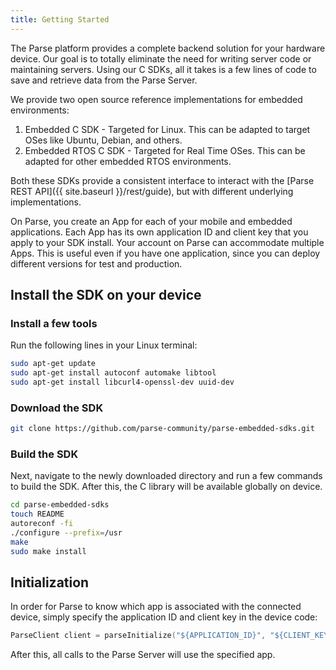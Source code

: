 ```yaml
---
title: Getting Started
---
```


The Parse platform provides a complete backend solution for your hardware device. Our goal is to totally eliminate the need for writing server code or maintaining servers. Using our C SDKs, all it takes is a few lines of code to save and retrieve data from the Parse Server.

We provide two open source reference implementations for embedded environments:

1.  Embedded C SDK - Targeted for Linux. This can be adapted to target OSes like Ubuntu, Debian, and others.
2.  Embedded RTOS C SDK - Targeted for Real Time OSes. This can be adapted for other embedded RTOS environments.

Both these SDKs provide a consistent interface to interact with the [Parse REST API]({{ site.baseurl }}/rest/guide), but with different underlying implementations.

On Parse, you create an App for each of your mobile and embedded applications. Each App has its own application ID and client key that you apply to your SDK install. Your account on Parse can accommodate multiple Apps. This is useful even if you have one application, since you can deploy different versions for test and production.

## Install the SDK on your device

### Install a few tools

Run the following lines in your Linux terminal:
```bash
sudo apt-get update
sudo apt-get install autoconf automake libtool
sudo apt-get install libcurl4-openssl-dev uuid-dev
```

### Download the SDK

```bash
git clone https://github.com/parse-community/parse-embedded-sdks.git
```

### Build the SDK

Next, navigate to the newly downloaded directory and run a few commands to build the SDK. After this, the C library will be available globally on device.

```bash
cd parse-embedded-sdks
touch README
autoreconf -fi
./configure --prefix=/usr
make
sudo make install
```

## Initialization

In order for Parse to know which app is associated with the connected device, simply specify the application ID and client key in the device code:

```cpp
ParseClient client = parseInitialize("${APPLICATION_ID}", "${CLIENT_KEY}");
```

After this, all calls to the Parse Server will use the specified app.
